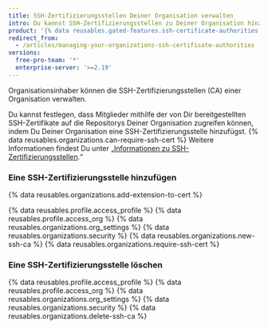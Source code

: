 ```yaml
---
title: SSH-Zertifizierungsstellen Deiner Organisation verwalten
intro: Du kannst SSH-Zertifizierungsstellen zu Deiner Organisation hinzufügen oder aus dieser entfernen.
product: '{% data reusables.gated-features.ssh-certificate-authorities %}'
redirect_from:
  - /articles/managing-your-organizations-ssh-certificate-authorities
versions:
  free-pro-team: '*'
  enterprise-server: '>=2.19'
---
```


Organisationsinhaber können die SSH-Zertifizierungsstellen (CA) einer Organisation verwalten.

Du kannst festlegen, dass Mitglieder mithilfe der von Dir bereitgestellten SSH-Zertifikate auf die Repositorys Deiner Organisation zugreifen können, indem Du Deiner Organisation eine SSH-Zertifizierungsstelle hinzufügst. {% data reusables.organizations.can-require-ssh-cert %} Weitere Informationen findest Du unter „[Informationen zu SSH-Zertifizierungsstellen](/articles/about-ssh-certificate-authorities).“

### Eine SSH-Zertifizierungsstelle hinzufügen

{% data reusables.organizations.add-extension-to-cert %}

{% data reusables.profile.access_profile %}
{% data reusables.profile.access_org %}
{% data reusables.organizations.org_settings %}
{% data reusables.organizations.security %}
{% data reusables.organizations.new-ssh-ca %}
{% data reusables.organizations.require-ssh-cert %}

### Eine SSH-Zertifizierungsstelle löschen

{% data reusables.profile.access_profile %}
{% data reusables.profile.access_org %}
{% data reusables.organizations.org_settings %}
{% data reusables.organizations.security %}
{% data reusables.organizations.delete-ssh-ca %}

